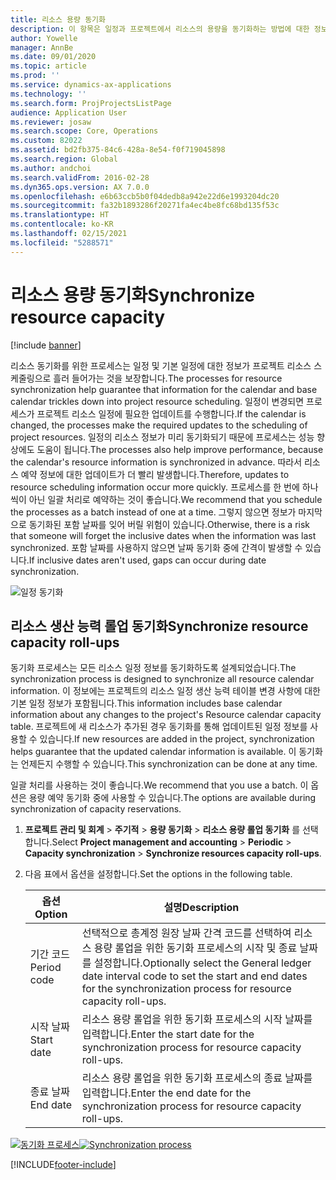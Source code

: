 ```yaml
---
title: 리소스 용량 동기화
description: 이 항목은 일정과 프로젝트에서 리소스의 용량을 동기화하는 방법에 대한 정보를 제공합니다.
author: Yowelle
manager: AnnBe
ms.date: 09/01/2020
ms.topic: article
ms.prod: ''
ms.service: dynamics-ax-applications
ms.technology: ''
ms.search.form: ProjProjectsListPage
audience: Application User
ms.reviewer: josaw
ms.search.scope: Core, Operations
ms.custom: 82022
ms.assetid: bd2fb375-84c6-428a-8e54-f0f719045898
ms.search.region: Global
ms.author: andchoi
ms.search.validFrom: 2016-02-28
ms.dyn365.ops.version: AX 7.0.0
ms.openlocfilehash: e6b63ccb5b0f04dedb8a942e22d6e1993204dc20
ms.sourcegitcommit: fa32b1893286f20271fa4ec4be8fc68bd135f53c
ms.translationtype: HT
ms.contentlocale: ko-KR
ms.lasthandoff: 02/15/2021
ms.locfileid: "5288571"
---
```

# <a name="synchronize-resource-capacity"></a><span data-ttu-id="c43d2-103">리소스 용량 동기화</span><span class="sxs-lookup"><span data-stu-id="c43d2-103">Synchronize resource capacity</span></span>

[!include [banner](../includes/banner.md)]

<span data-ttu-id="c43d2-104">리소스 동기화를 위한 프로세스는 일정 및 기본 일정에 대한 정보가 프로젝트 리소스 스케줄링으로 흘러 들어가는 것을 보장합니다.</span><span class="sxs-lookup"><span data-stu-id="c43d2-104">The processes for resource synchronization help guarantee that information for the calendar and base calendar trickles down into project resource scheduling.</span></span> <span data-ttu-id="c43d2-105">일정이 변경되면 프로세스가 프로젝트 리소스 일정에 필요한 업데이트를 수행합니다.</span><span class="sxs-lookup"><span data-stu-id="c43d2-105">If the calendar is changed, the processes make the required updates to the scheduling of project resources.</span></span> <span data-ttu-id="c43d2-106">일정의 리소스 정보가 미리 동기화되기 때문에 프로세스는 성능 향상에도 도움이 됩니다.</span><span class="sxs-lookup"><span data-stu-id="c43d2-106">The processes also help improve performance, because the calendar's resource information is synchronized in advance.</span></span> <span data-ttu-id="c43d2-107">따라서 리소스 예약 정보에 대한 업데이트가 더 빨리 발생합니다.</span><span class="sxs-lookup"><span data-stu-id="c43d2-107">Therefore, updates to resource scheduling information occur more quickly.</span></span> <span data-ttu-id="c43d2-108">프로세스를 한 번에 하나씩이 아닌 일괄 처리로 예약하는 것이 좋습니다.</span><span class="sxs-lookup"><span data-stu-id="c43d2-108">We recommend that you schedule the processes as a batch instead of one at a time.</span></span> <span data-ttu-id="c43d2-109">그렇지 않으면 정보가 마지막으로 동기화된 포함 날짜를 잊어 버릴 위험이 있습니다.</span><span class="sxs-lookup"><span data-stu-id="c43d2-109">Otherwise, there is a risk that someone will forget the inclusive dates when the information was last synchronized.</span></span> <span data-ttu-id="c43d2-110">포함 날짜를 사용하지 않으면 날짜 동기화 중에 간격이 발생할 수 있습니다.</span><span class="sxs-lookup"><span data-stu-id="c43d2-110">If inclusive dates aren't used, gaps can occur during date synchronization.</span></span>

![일정 동기화](./media/projectresourcing04-1024x471.jpg)

## <a name="synchronize-resource-capacity-roll-ups"></a><span data-ttu-id="c43d2-112">리소스 생산 능력 롤업 동기화</span><span class="sxs-lookup"><span data-stu-id="c43d2-112">Synchronize resource capacity roll-ups</span></span>

<span data-ttu-id="c43d2-113">동기화 프로세스는 모든 리소스 일정 정보를 동기화하도록 설계되었습니다.</span><span class="sxs-lookup"><span data-stu-id="c43d2-113">The synchronization process is designed to synchronize all resource calendar information.</span></span> <span data-ttu-id="c43d2-114">이 정보에는 프로젝트의 리소스 일정 생산 능력 테이블 변경 사항에 대한 기본 일정 정보가 포함됩니다.</span><span class="sxs-lookup"><span data-stu-id="c43d2-114">This information includes base calendar information about any changes to the project's Resource calendar capacity table.</span></span> <span data-ttu-id="c43d2-115">프로젝트에 새 리소스가 추가된 경우 동기화를 통해 업데이트된 일정 정보를 사용할 수 있습니다.</span><span class="sxs-lookup"><span data-stu-id="c43d2-115">If new resources are added in the project, synchronization helps guarantee that the updated calendar information is available.</span></span> <span data-ttu-id="c43d2-116">이 동기화는 언제든지 수행할 수 있습니다.</span><span class="sxs-lookup"><span data-stu-id="c43d2-116">This synchronization can be done at any time.</span></span>

<span data-ttu-id="c43d2-117">일괄 처리를 사용하는 것이 좋습니다.</span><span class="sxs-lookup"><span data-stu-id="c43d2-117">We recommend that you use a batch.</span></span> <span data-ttu-id="c43d2-118">이 옵션은 용량 예약 동기화 중에 사용할 수 있습니다.</span><span class="sxs-lookup"><span data-stu-id="c43d2-118">The options are available during synchronization of capacity reservations.</span></span>

1. <span data-ttu-id="c43d2-119">**프로젝트 관리 및 회계** &gt; **주기적** &gt; **용량 동기화** &gt; **리소스 용량 롤업 동기화** 를 선택합니다.</span><span class="sxs-lookup"><span data-stu-id="c43d2-119">Select **Project management and accounting** &gt; **Periodic** &gt; **Capacity synchronization** &gt; **Synchronize resources capacity roll-ups**.</span></span>
2. <span data-ttu-id="c43d2-120">다음 표에서 옵션을 설정합니다.</span><span class="sxs-lookup"><span data-stu-id="c43d2-120">Set the options in the following table.</span></span>

    | <span data-ttu-id="c43d2-121">옵션</span><span class="sxs-lookup"><span data-stu-id="c43d2-121">Option</span></span>      | <span data-ttu-id="c43d2-122">설명</span><span class="sxs-lookup"><span data-stu-id="c43d2-122">Description</span></span> |
    |-------------|-------------|
    | <span data-ttu-id="c43d2-123">기간 코드</span><span class="sxs-lookup"><span data-stu-id="c43d2-123">Period code</span></span> | <span data-ttu-id="c43d2-124">선택적으로 총계정 원장 날짜 간격 코드를 선택하여 리소스 용량 롤업을 위한 동기화 프로세스의 시작 및 종료 날짜를 설정합니다.</span><span class="sxs-lookup"><span data-stu-id="c43d2-124">Optionally select the General ledger date interval code to set the start and end dates for the synchronization process for resource capacity roll-ups.</span></span> |
    | <span data-ttu-id="c43d2-125">시작 날짜</span><span class="sxs-lookup"><span data-stu-id="c43d2-125">Start date</span></span>  | <span data-ttu-id="c43d2-126">리소스 용량 롤업을 위한 동기화 프로세스의 시작 날짜를 입력합니다.</span><span class="sxs-lookup"><span data-stu-id="c43d2-126">Enter the start date for the synchronization process for resource capacity roll-ups.</span></span> |
    | <span data-ttu-id="c43d2-127">종료 날짜</span><span class="sxs-lookup"><span data-stu-id="c43d2-127">End date</span></span>    | <span data-ttu-id="c43d2-128">리소스 용량 롤업을 위한 동기화 프로세스의 종료 날짜를 입력합니다.</span><span class="sxs-lookup"><span data-stu-id="c43d2-128">Enter the end date for the synchronization process for resource capacity roll-ups.</span></span> |

<span data-ttu-id="c43d2-129">[![동기화 프로세스](./media/projectresourcing09.jpg)](./media/projectresourcing09.jpg)</span><span class="sxs-lookup"><span data-stu-id="c43d2-129">[![Synchronization process](./media/projectresourcing09.jpg)](./media/projectresourcing09.jpg)</span></span>


[!INCLUDE[footer-include](../includes/footer-banner.md)]